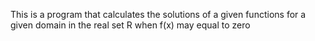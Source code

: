 This is a program that calculates the solutions of a given functions for a given domain in the real set R when f(x) may equal to zero
